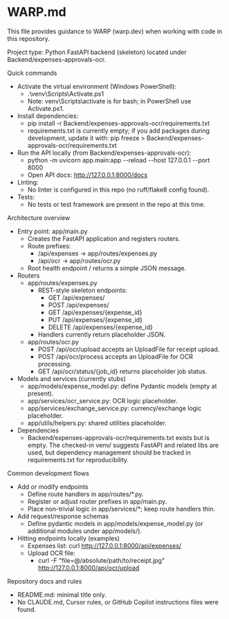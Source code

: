 # WARP.md

This file provides guidance to WARP (warp.dev) when working with code in this repository.

Project type: Python FastAPI backend (skeleton) located under Backend/expenses-approvals-ocr.

Quick commands

- Activate the virtual environment (Windows PowerShell):
  - .\venv\Scripts\Activate.ps1
  - Note: venv\Scripts\activate is for bash; in PowerShell use Activate.ps1.
- Install dependencies:
  - pip install -r Backend/expenses-approvals-ocr/requirements.txt
  - requirements.txt is currently empty; if you add packages during development, update it with: pip freeze > Backend/expenses-approvals-ocr/requirements.txt
- Run the API locally (from Backend/expenses-approvals-ocr):
  - python -m uvicorn app.main:app --reload --host 127.0.0.1 --port 8000
  - Open API docs: http://127.0.0.1:8000/docs
- Linting:
  - No linter is configured in this repo (no ruff/flake8 config found).
- Tests:
  - No tests or test framework are present in the repo at this time.

Architecture overview

- Entry point: app/main.py
  - Creates the FastAPI application and registers routers.
  - Route prefixes:
    - /api/expenses → app/routes/expenses.py
    - /api/ocr → app/routes/ocr.py
  - Root health endpoint / returns a simple JSON message.
- Routers
  - app/routes/expenses.py
    - REST-style skeleton endpoints:
      - GET /api/expenses/
      - POST /api/expenses/
      - GET /api/expenses/{expense_id}
      - PUT /api/expenses/{expense_id}
      - DELETE /api/expenses/{expense_id}
    - Handlers currently return placeholder JSON.
  - app/routes/ocr.py
    - POST /api/ocr/upload accepts an UploadFile for receipt upload.
    - POST /api/ocr/process accepts an UploadFile for OCR processing.
    - GET /api/ocr/status/{job_id} returns placeholder job status.
- Models and services (currently stubs)
  - app/models/expense_model.py: define Pydantic models (empty at present).
  - app/services/ocr_service.py: OCR logic placeholder.
  - app/services/exchange_service.py: currency/exchange logic placeholder.
  - app/utils/helpers.py: shared utilities placeholder.
- Dependencies
  - Backend/expenses-approvals-ocr/requirements.txt exists but is empty. The checked-in venv/ suggests FastAPI and related libs are used, but dependency management should be tracked in requirements.txt for reproducibility.

Common development flows

- Add or modify endpoints
  - Define route handlers in app/routes/*.py.
  - Register or adjust router prefixes in app/main.py.
  - Place non-trivial logic in app/services/*; keep route handlers thin.
- Add request/response schemas
  - Define pydantic models in app/models/expense_model.py (or additional modules under app/models/).
- Hitting endpoints locally (examples)
  - Expenses list: curl http://127.0.0.1:8000/api/expenses/
  - Upload OCR file:
    - curl -F "file=@/absolute/path/to/receipt.jpg" http://127.0.0.1:8000/api/ocr/upload

Repository docs and rules

- README.md: minimal title only.
- No CLAUDE.md, Cursor rules, or GitHub Copilot instructions files were found.
